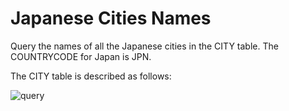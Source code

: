 # Japanese Cities Names

Query the names of all the Japanese cities in the CITY table. The COUNTRYCODE for Japan is JPN.

The CITY table is described as follows:

![query](https://s3.amazonaws.com/hr-challenge-images/8137/1449729804-f21d187d0f-CITY.jpg)